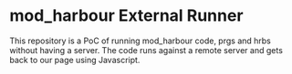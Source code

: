 # mod_harbour External Runner

This repository is a PoC of running mod_harbour code, prgs and hrbs without having a server.
The code runs against a remote server and gets back to our page using Javascript.

